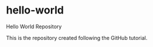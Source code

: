 # hello-world
Hello World Repository

This is the repository created following the GitHub tutorial.
